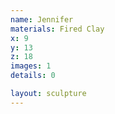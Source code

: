 ```yaml
---
name: Jennifer
materials: Fired Clay
x: 9
y: 13
z: 18
images: 1
details: 0

layout: sculpture
---
```



